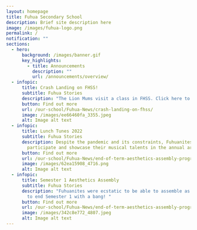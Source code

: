 ```yaml
---
layout: homepage
title: Fuhua Secondary School
description: Brief site description here
image: /images/fuhua-logo.png
permalink: /
notification: ""
sections:
  - hero:
      background: /images/banner.gif
      key_highlights:
        - title: Announcements
          description: ""
          url: /announcements/overview/
  - infopic:
      title: Crash Landing on FHSS!
      subtitle: Fuhua Stories
      description: "The Lion Mums visit a class in FHSS. Click here to watch! "
      button: Find out more
      url: /our-school/Fuhua-News/crash-landing-on-fhss/
      image: /images/ee66460fa_3355.jpeg
      alt: Image alt text
  - infopic:
      title: Lunch Tunes 2022
      subtitle: Fuhua Stories
      description: Despite the pandemic and its constraints, Fuhuanites were eager to
        participate and showcase their musical talents in the annual arts event.
      button: Find out more
      url: /our-school/Fuhua-News/end-of-term-aesthetics-assembly-programme/
      image: /images/62ea15908_4716.png
      alt: Image alt text
  - infopic:
      title: Semester 1 Aesthetics Assembly
      subtitle: Fuhua Stories
      description: "Fuhuanites were ecstatic to be able to assemble as a whole school
        to end Semester 1 with a bang! "
      button: Find out more
      url: /our-school/Fuhua-News/end-of-term-aesthetics-assembly-programme/
      image: /images/342c8e772_4807.jpeg
      alt: Image alt text
---
```

